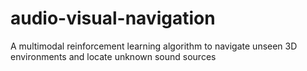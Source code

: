 # audio-visual-navigation
A multimodal reinforcement learning algorithm to navigate unseen 3D environments and locate unknown sound sources
